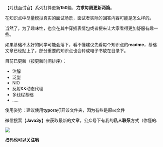 【对线面试官】系列打算更新**150**篇，**力求每周更新两篇**。



在知识点中尽量模拟真实的面试场景，面试者实际的回答内容可能是怎么样的。



当然了，为了趣味性，也会在其中穿插表情包或者梗来让大家看得更加舒服有趣一些。



如果基础不太好的同学可能会落下，看不懂建议先看每个知识点的**readme**，基础文章已经贴上了，部分重要的知识点也会转成电子书放在目录下。



目前已更新（按更新时间排序）：

- 注解
- 泛型
- NIO
- 反射&&动态代理
- 多线程基础
- .....



使用姿势：建议使用**typora**打开该文件夹，因为有些是原`md`文件



微信搜索【**Java3y**】来获取最新的文章，公众号下有我的**私人联系**方式（你懂的:

![](https://tva1.sinaimg.cn/large/008eGmZEly1gmff0rt7j8j3076076dga.jpg)

**扫码也可以关注哟**

